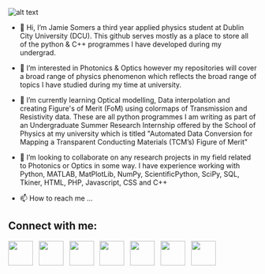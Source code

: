 ![alt text](http://jamiesomers.com/imgs/github.png)

- 👋 Hi, I’m Jamie Somers a third year applied physics student at Dublin City University (DCU). This github serves mostly as a place to store all of the python & C++ programmes I have developed during my undergrad.  

- 👀 I’m interested in Photonics & Optics however my repositories will cover a broad range of physics phenomenon which reflects the broad range of topics I have studied during my time at university.

- 🌱 I’m currently learning Optical modelling, Data interpolation and creating Figure's of Merit (FoM) using colormaps of Transmission and Resistivity data. These are all python programmes I am writing as part of an Undergraduate Summer Research Internship offered by the School of Physics at my university which is titled "Automated Data Conversion for Mapping a Transparent Conducting Materials (TCM’s) Figure of Merit"

- 💞️ I’m looking to collaborate on any research projects in my field related to Photonics or Optics in some way. I have experience working with Python, MATLAB, MatPlotLib, NumPy, ScientificPython, SciPy, SQL, Tkiner, HTML, PHP, Javascript, CSS and C++

- 📫 How to reach me ...

## **Connect with me:**
<a href="https://www.linkedin.com/in/jamiesomers" target="_blank"><img src="https://camo.githubusercontent.com/d659d2bac00c01b42bffbae84bdc121e828b8fecd5b4949ffa2575f5d9e4a371/68747470733a2f2f63646e2e6a7364656c6976722e6e65742f6e706d2f73696d706c652d69636f6e734076332f69636f6e732f6c696e6b6564696e2e737667" width="50" height="50"></a>
&nbsp;
<a href="https://www.github.com/JamieSomers" target="_blank"><img src="https://camo.githubusercontent.com/5f5cadad3e06f6dd96c64d4025e219856ae6f923799bc8ea4e628013de25724a/68747470733a2f2f63646e2e6a7364656c6976722e6e65742f6e706d2f73696d706c652d69636f6e734076332f69636f6e732f6769746875622e737667" width="50" height="50"></a>
&nbsp;
<a href="https://www.twitter.com/jamiesomers1" target="_blank"><img src="https://camo.githubusercontent.com/395dda360ae28377b7c3247581a88b20573883519c2be833cb64fbb37dcbcc1a/68747470733a2f2f63646e2e6a7364656c6976722e6e65742f6e706d2f73696d706c652d69636f6e734076332f69636f6e732f747769747465722e737667" width="50" height="50"></a>
&nbsp;
<a href="https://www.jamiesomers.com" target="_blank"><img src="https://icon-library.com/images/globe-vector-icon/globe-vector-icon-19.jpg" width="50" height="50"></a>
&nbsp;
<a href="https://www.instagram.com/jamiesomers.ie" target="_blank"><img src="https://camo.githubusercontent.com/c80f9763ed06d4ab9fbcc1a74b8b74cd95e4c7f82d3f1f70233994f236a0faeb/68747470733a2f2f63646e2e6a7364656c6976722e6e65742f6e706d2f73696d706c652d69636f6e734076332f69636f6e732f696e7374616772616d2e737667" width="50" height="50"></a>
&nbsp;
<a href="https://www.facebook.com/jamiesomers.ie" target="_blank"><img src="https://camo.githubusercontent.com/013ab4b8c0a14af1d626b6106c10a4ca83129f9b89d063db25612dcb88740bc5/68747470733a2f2f63646e2e6a7364656c6976722e6e65742f6e706d2f73696d706c652d69636f6e734076332f69636f6e732f66616365626f6f6b2e737667" width="50" height="50"></a>
&nbsp;
<a href="https://www.reddit.com/user/JamieSomers" target="_blank"><img src="https://jamiesomers.com/imgs/iconmonstr-reddit-4.svg" width="50" height="50"></a>
&nbsp;
<!---
JamieSomers/JamieSomers is a ✨ special ✨ repository because its `README.md` (this file) appears on your GitHub profile.
You can click the Preview link to take a look at your changes.
--->
